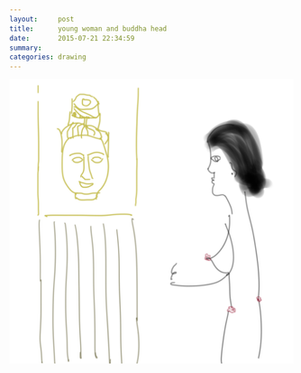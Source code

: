 ```yaml
---
layout:     post
title:      young woman and buddha head
date:       2015-07-21 22:34:59
summary:    
categories: drawing
---
```

![young woman and buddha head](/images/blog/young-woman-and-buddha-head.png "She appeared like a fairy. Like a ghost she was gone.")